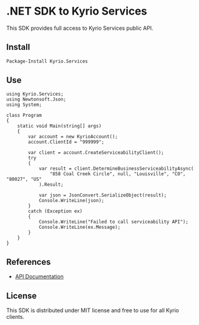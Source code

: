 # .NET SDK to Kyrio Services

This SDK provides full access to Kyrio Services public API.

## Install

```bash
Package-Install Kyrio.Services
```

## Use

```dotnet
using Kyrio.Services;
using Newtonsoft.Json;
using System;

class Program
{
    static void Main(string[] args)
    {
        var account = new KyrioAccount();
        account.ClientId = "999999";

        var client = account.CreateServiceabilityClient();
        try
        {
            var result = client.DetermineBusinessServiceabilityAsync(
                "858 Coal Creek Circle", null, "Louisville", "CO", "80027", "US"
            ).Result;

            var json = JsonConvert.SerializeObject(result);
            Console.WriteLine(json);
        }
        catch (Exception ex)
        {
            Console.WriteLine("Failed to call serviceability API");
            Console.WriteLine(ex.Message);
        }
    }
}
```

## References

- [API Documentation](https://rawgit.com/KyrioServices/kyrio-services-sdk-dotnet/master/doc/api/index.html)

## License

This SDK is distributed under MIT license and free to use for all Kyrio clients.